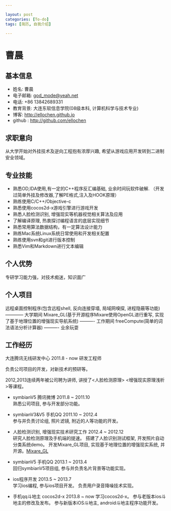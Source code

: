 ```yaml
---

layout: post
categories: [To-do]
tags: [简历, 自我介绍]

---
```


曹晨  
===============
## 基本信息

* 姓名: 曹晨
* 电子邮箱: <god_mode@yeah.net>
* 电话: +86 13842689331 
* 教育背景: 大连东软信息学院(08级本科, 计算机科学与技术专业)
* 博客: <http://ellochen.github.io>
* github : <http://github.com/ellochen>

## 求职意向
从大学开始对外挂技术及逆向工程抱有浓厚兴趣, 希望从游戏应用开发转到二进制安全领域。

## 专业技能

* 熟悉OD,IDA使用,有一定的C++程序反汇编基础, 业余时间玩软件破解.
（开发过简单外挂及修改器,了解PE格式,注入及HOOK原理）
* 熟练使用C/C++/Objective-c
* 熟悉使用cocos2d-x游戏引擎进行游戏开发
* 熟悉人脸检测识别, 增强现实等机器视觉相关算法及应用
* 了解编译原理, 热衷探讨编程语言的底层实现细节
* 熟悉常用算法数据结构，有一定算法设计能力
* 熟练Mac系统Linux系统日常使用和开发相关配置 
* 熟练使用svn和git进行版本控制
* 熟悉Vim和Markdown进行文本编辑

## 个人优势
专研学习能力强，对技术痴迷，知识面广

## 个人项目
远程桌面控制程序(包含远程shell, 反向连接穿墙, 局域网嗅探, 进程隐蔽等功能) ———— 大学期间
Mixare_GL(基于开源程序Mixare使用OpenGL进行重写, 实现了基于地理位置的增强现实导航系统) ———- 工作期间
freeCompute(简单的词法语法分析计算器) ———- 业余玩耍

## 工作经历

大连腾讯无线研发中心  2011.8 - now 研发工程师

负责公司项目的开发，对新技术的预研等。  

2012,2013连续两年被公司聘为讲师, 讲授了<人脸检测原理> <增强现实原理浅析>等课程。

* symbianV5 腾讯微博  2011.8 ~ 2011.10  
熟悉公司项目, 参与开发部分功能。

* symbianV3&V5 手机QQ 2011.10 ~ 2012.4  
参与并负责讨论组, 照片滤镜, 附近的人等功能的开发。 

* 人脸检测识别, 增强现实技术研究工作  2012.4 ~ 2012.12  
研究人脸检测原理及手机端的提速。
搭建了人脸识别测试框架, 开发照片自动分类系统demo。
开发Mixare_GL项目, 实现基于地理位置的增强现实系统, 并开源。[Mixare_GL](https://github.com/ellochen/Mixare_GL)

* symbianV5 手机QQ 2013.1 ~ 2013.4  
回归symbianV5项目组, 参与并负责名片背景等功能实现。  

* ios程序开发 2013.5 ~ 2013.7  
学习ios编程, 参与ios项目开发。
负责用户录音降噪技术实现。

* 手机qq斗地主 cocos2d-x 2013.8 ~ now
学习cocos2d-x。
参与老版本ios斗地主的修改及发布。
参与新版本iOS斗地主, android斗地主程序功能开发。

